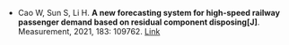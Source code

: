 * Cao W, Sun S, Li H. <b>A new forecasting system for high-speed railway passenger demand based on residual component disposing[J]</b>. Measurement, 2021, 183: 109762. [Link](https://www.sciencedirect.com/science/article/pii/S0263224121007181)